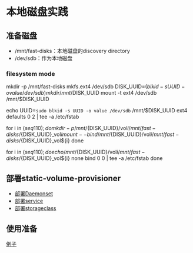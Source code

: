 # 本地磁盘实践
## 准备磁盘
* /mnt/fast-disks：本地磁盘的discovery directory
* /dev/sdb：作为本地磁盘
### filesystem mode
mkdir -p /mnt/fast-disks
mkfs.ext4 /dev/sdb
DISK_UUID=$(blkid -s UUID -o value /dev/sdb)
mkdir /mnt/$DISK_UUID
mount -t ext4 /dev/sdb /mnt/$DISK_UUID

echo UUID=`sudo blkid -s UUID -o value /dev/sdb` /mnt/$DISK_UUID ext4 defaults 0 2 | tee -a /etc/fstab

for i in $(seq 1 10); do
  mkdir -p /mnt/${DISK_UUID}/vol${i} /mnt/fast-disks/${DISK_UUID}_vol${i}
  mount --bind /mnt/${DISK_UUID}/vol${i} /mnt/fast-disks/${DISK_UUID}_vol${i}
done

for i in $(seq 1 10); do
  echo /mnt/${DISK_UUID}/vol${i} /mnt/fast-disks/${DISK_UUID}_vol${i} none bind 0 0 | tee -a /etc/fstab
done

## 部署static-volume-provisioner
* [部署Daemonset](provisioner.yaml)
* [部署service](provisioner.svc.yaml)
* [部署storageclass](storageclass.yaml)

## 使用准备
[例子](statefulset.example.yaml)